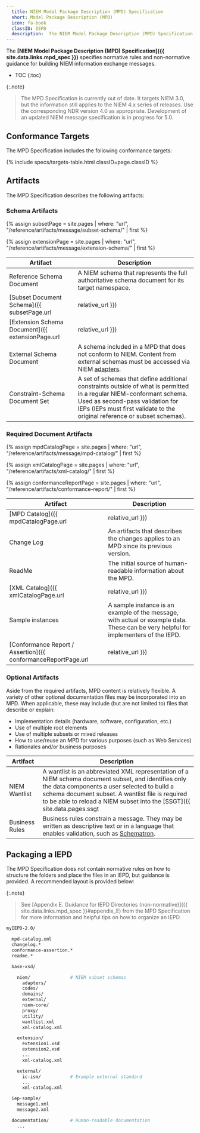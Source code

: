 ```yaml
---
  title: NIEM Model Package Description (MPD) Specification
  short: Model Package Description (MPD)
  icon: fa-book
  classID: IEPD
  description:  The NIEM Model Package Description (MPD) Specification specifies normative rules and non-normative guidance for building NIEM information exchange messages.  It defines IEPD artifacts like subset schemas, extension schemas, and MPD catalogs; and recommends how the package should be structured.
---
```


The **[NIEM Model Package Description (MPD) Specification]({{ site.data.links.mpd_spec }})** specifies normative rules and non-normative guidance for building NIEM information exchange messages.

- TOC
{:toc}

{:.note}
> The MPD Specification is currently out of date.  It targets NIEM 3.0, but the information still applies to the NIEM 4.x series of releases.  Use the corresponding NDR version 4.0 as appropriate.  Development of an updated NIEM message specification is in progress for 5.0.

## Conformance Targets

The MPD Specification includes the following conformance targets:

{% include specs/targets-table.html classID=page.classID %}

## Artifacts

The MPD Specification describes the following artifacts:

### Schema Artifacts

{% assign subsetPage = site.pages
    | where: "url", "/reference/artifacts/message/subset-schema/" | first %}

{% assign extensionPage = site.pages
    | where: "url", "/reference/artifacts/message/extension-schema/" | first %}

| Artifact | Description |
| -------- | ----------- |
| Reference Schema Document | A NIEM schema that represents the full authoritative schema document for its target namespace. |
| [Subset Document Schema]({{ subsetPage.url | relative_url }}) | {{ subsetPage.description }} |
| [Extension Schema Document]({{ extensionPage.url | relative_url }}) | {{ extensionPage.description }} |
| External Schema Document | A schema included in a MPD that does not conform to NIEM.  Content from external schemas must be accessed via NIEM [adapters](../../concepts/adapter). |
| Constraint-Schema Document Set | A set of schemas that define additional constraints outside of what is permitted in a regular NIEM-conformant schema. Used as second-pass validation for IEPs (IEPs must first validate to the original reference or subset schemas). |

### Required Document Artifacts

{% assign mpdCatalogPage = site.pages
    | where: "url", "/reference/artifacts/message/mpd-catalog/" | first %}

{% assign xmlCatalogPage = site.pages
    | where: "url", "/reference/artifacts/xml-catalog/" | first %}

{% assign conformanceReportPage = site.pages
    | where: "url", "/reference/artifacts/conformance-report/" | first %}

| Artifact | Description |
| -------- | ----------- |
| [MPD Catalog]({{ mpdCatalogPage.url | relative_url }}) | {{ mpdCatalogPage.description }} |
| Change Log | An artifacts that describes the changes applies to an MPD since its previous version. |
| ReadMe | The initial source of human-readable information about the MPD. |
| [XML Catalog]({{ xmlCatalogPage.url | relative_url }}) | {{ xmlCatalogPage.description }} |
| Sample instances | A sample instance is an example of the message, with actual or example data.  These can be very helpful for implementers of the IEPD. |
| [Conformance Report / Assertion]({{ conformanceReportPage.url | relative_url }}) | {{ conformanceReportPage.description }} |

### Optional Artifacts

Aside from the required artifacts, MPD content is relatively flexible. A variety of other optional documentation files may be incorporated into an MPD. When applicable, these may include (but are not limited to) files that describe or explain:

- Implementation details (hardware, software, configuration, etc.)
- Use of multiple root elements
- Use of multiple subsets or mixed releases
- How to use/reuse an MPD for various purposes (such as Web Services)
- Rationales and/or business purposes

| Artifact | Description |
| -------- | ----------- |
| NIEM Wantlist | A wantlist is an abbreviated XML representation of a NIEM schema document subset, and identifies only the data components a user selected to build a schema document subset. A wantlist file is required to be able to reload a NIEM subset into the [SSGT]({{ site.data.pages.ssgt | relative_url }}) for future editing. |
| Business Rules | Business rules constrain a message. They may be written as descriptive text or in a language that enables validation, such as [Schematron](http://schematron.com/). |

## Packaging a IEPD

The MPD Specification does not contain normative rules on how to structure the folders and place the files in an IEPD, but guidance is provided. A recommended layout is provided below:

{:.note}
> See [Appendix E. Guidance for IEPD Directories (non-normative)]({{ site.data.links.mpd_spec }}#appendix_E) from the MPD Specification for more information and helpful tips on how to organize an IEPD.

```bash
myIEPD-2.0/

  mpd-catalog.xml
  changelog.*
  conformance-assertion.*
  readme.*

  base-xsd/

    niem/               # NIEM subset schemas
      adapters/
      codes/
      domains/
      external/
      niem-core/
      proxy/
      utility/
      wantlist.xml
      xml-catalog.xml

    extension/
      extension1.xsd
      extension2.xsd
      ...
      xml-catalog.xml

    external/
      ic-ism/           # Example external standard
      ...
      xml-catalog.xml

  iep-sample/
    message1.xml
    message2.xml

  documentation/        # Human-readable documentation
    ...

```
